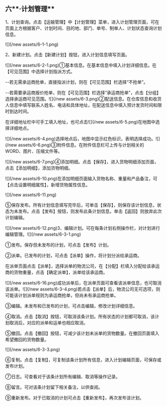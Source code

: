 ## 六**·计划管理**

1、计划查询。点击【运输管理】中【计划管理】菜单，进入计划管理页面，可在页面上方根据客户、计划时间、目的地、部门、单号、制单人、计划状态查询计划信息。

![](/new assets/6-1-1.png)

2、新建计划。点击【新建计划】按钮，进入计划信息填写页面。

![](/new assets/6-2-1.png)①基本信息。在基本信息中填入计划详细信息。在【可见范围】中选择计划指派方式。

--若无需承运商抢单，直接指派计划，则在【可见范围】栏选择“不抢单”。

--若需要承运商报价抢单，则在【可见范围】栏选择“承运商抢单”，点击【分组】选择承运商可见范围。![](/new assets/6-3.png)②配送信息。在仓库信息和收货人信息中填写联系人姓名、电话和具体地址，在配送信息中填入预计发货时间和限时到达时间。

在详细地址栏中可手工填入地址，也可点击![](/new assets/6-5.png)在地图中选择详细地点。

![](/new assets/6-4.png)选择地点后，地图中显示红色标识，表明选择成功。![](/new assets/6-6.png)③附件信息。在附件信息栏可上传与计划相关的WORD、图片、压缩文件等。

![](/new assets/6-7.png)④添加明细。点击【保存】，进入货物明细添加页面，点击【添加明细】，添加货物明细。

![](/new assets/6-10.png)在添加明细页面输入货物名称、重量和产品备注，可【点击设置明细属性】，新增货物属性信息。

![](/new assets/6-11.png)

⑤保存发布。所有计划信息填写完毕后，可单击【保存】，则保存该计划信息，状态为未发布。点击【发布】按钮，则发布此条计划信息。单击【返回】则放弃此次计划编辑。

![](/new assets/6-12.png)3、编辑计划。可在每条计划右侧操作栏，对计划进行编辑管理。![](/new assets/6-3-1.png)

①发布。保存但未发布的计划，可点击【发布】计划。

②派单。已发布的计划，可点击【派单】操作，将计划分派给承运商。

在派单页面点击【派单】，选择派单的物流公司，在【分配】栏填入分配给该承运商的货物重量，点击【确定派单】，派单给该承运商。

![](/new assets/6-16.png)成功派单后，在派单页面可查看该派单信息，也可取消该派单。![](/new assets/6-3-4.png)若点击【派单】后，物流公司无可选项，则可能该计划派单规则为承运商抢单，但尚未有承运商抢单。

③编辑。未发布和已发布的计划，可点击编辑，修改计划详细信息。

④取消。点击【取消】按钮，可取消该条计划。所有状态的计划都可取消，该计划取消后，对应的派单和运单也相应取消。

⑤撤回。点击【撤回】按钮，可减少该计划未派单的货物数量。在撤回页面填入希望撤回的货物数量。

![](/new assets/6-3-3.png)

⑥复制。点击【复制】，可复制该条计划所有信息，进入计划编辑页面，可保存或发布计划。

⑦日志。可查看对于该条计划所有编辑、取消等操作记录。

⑧留言。可对该条计划留下相关备注，以供查阅。

⑨重新发布。对于已取消的计划可点击【重新发布】，再次发布该计划。

